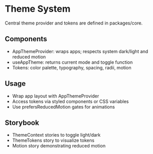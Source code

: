 # Theme System

Central theme provider and tokens are defined in packages/core.

## Components

- AppThemeProvider: wraps apps; respects system dark/light and reduced motion
- useAppTheme: returns current mode and toggle function
- Tokens: color palette, typography, spacing, radii, motion

## Usage

- Wrap app layout with AppThemeProvider
- Access tokens via styled components or CSS variables
- Use prefersReducedMotion gates for animations

## Storybook

- ThemeContext stories to toggle light/dark
- ThemeTokens story to visualize tokens
- Motion story demonstrating reduced motion
